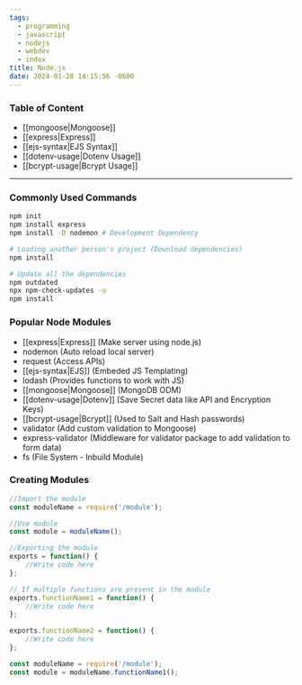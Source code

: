 ```yaml
---
tags:
  - programming
  - javascript
  - nodejs
  - webdev
  - index
title: Node.js
date: 2024-01-28 14:15:56 -0600
---
```


### Table of Content

* [[mongoose|Mongoose]]
* [[express|Express]]
* [[ejs-syntax|EJS Syntax]]
* [[dotenv-usage|Dotenv Usage]]
* [[bcrypt-usage|Bcrypt Usage]]

---

### Commonly Used Commands

````bash
npm init
npm install express
npm install -D nodemon # Development Dependency

# Loading another person's project (Download dependencies)
npm install 

# Update all the dependencies
npm outdated
npx npm-check-updates -u
npm install
````

### Popular Node Modules

* [[express|Express]] (Make server using node.js)
* nodemon (Auto reload local server)
* request (Access APIs)
* [[ejs-syntax|EJS]] (Embeded JS Templating)
* lodash (Provides functions to work with JS)
* [[mongoose|Mongoose]] (MongoDB ODM)
* [[dotenv-usage|Dotenv]] (Save Secret data like API and Encryption Keys)
* [[bcrypt-usage|Bcrypt]] (Used to Salt and Hash passwords)
* validator (Add custom validation to Mongoose)
* express-validator (Middleware for validator package to add validation to form data)
* fs (File System - Inbuild Module)

### Creating Modules

````js
//Import the module
const moduleName = require('/module');

//Use module
const module = moduleName();

//Exporting the module
exports = function() {
	//Write code here
};

// If multiple functions are present in the module
exports.functionName1 = function() {
	//Write code here
};

exports.functionName2 = function() {
	//Write code here
};

const moduleName = require('/module');
const module = moduleName.functionName1();
````
